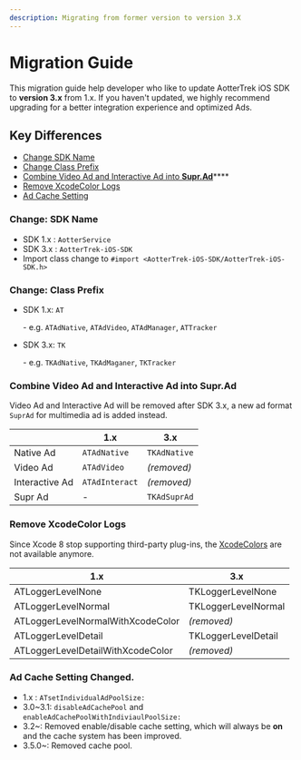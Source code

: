 ```yaml
---
description: Migrating from former version to version 3.X
---
```


# Migration Guide

This migration guide help developer who like to update AotterTrek iOS SDK to **version 3.x** from 1.x. If you haven't updated, we highly recommend upgrading for a better integration experience and optimized Ads.

## Key Differences

* [Change SDK Name](aottertrek-3.x-migration-guide.md#\_1-sdk-name-changed)
* [Change Class Prefix ](aottertrek-3.x-migration-guide.md#\_2-class-prefix-changed)
* [Combine Video Ad and Interactive Ad into **Supr.Ad**](aottertrek-3.x-migration-guide.md#combine-video-ad-and-interactive-ad-into-supr-ad)****
* [Remove XcodeColor Logs](aottertrek-3.x-migration-guide.md#\_4-xcodecolor-logs-removed)
* [Ad Cache Setting](aottertrek-3.x-migration-guide.md#\_5-ad-cache-setting-changed)

### Change: SDK Name  <a href="#_1-sdk-name-changed" id="_1-sdk-name-changed"></a>

* SDK 1.x : `AotterService`
* SDK 3.x : `AotterTrek-iOS-SDK`
* Import class change to `#import <AotterTrek-iOS-SDK/AotterTrek-iOS-SDK.h>`

### Change: Class Prefix  <a href="#_2-class-prefix-changed" id="_2-class-prefix-changed"></a>

*   SDK 1.x: `AT`

    \- e.g. `ATAdNative`, `ATAdVideo`, `ATAdManager`, `ATTracker`
*   SDK 3.x: `TK`

    \- e.g. `TKAdNative`, `TKAdMaganer`, `TKTracker`

### Combine Video Ad and Interactive Ad into **Supr.Ad**

Video Ad and Interactive Ad will be removed after SDK 3.x, a new ad format `SuprAd` for multimedia ad is added instead.

|                | 1.x            | 3.x          |
| -------------- | -------------- | ------------ |
| Native Ad      | `ATAdNative`   | `TKAdNative` |
| Video Ad       | `ATAdVideo`    | _(removed)_  |
| Interactive Ad | `ATAdInteract` | _(removed)_  |
| Supr Ad        | -              | `TKAdSuprAd` |

### Remove XcodeColor Logs <a href="#_4-xcodecolor-logs-removed" id="_4-xcodecolor-logs-removed"></a>

Since Xcode 8 stop supporting third-party plug-ins, the [XcodeColors](https://github.com/robbiehanson/XcodeColors) are not available anymore.

| 1.x                               | 3.x                 |
| --------------------------------- | ------------------- |
| ATLoggerLevelNone                 | TKLoggerLevelNone   |
| ATLoggerLevelNormal               | TKLoggerLevelNormal |
| ATLoggerLevelNormalWithXcodeColor | _(removed)_         |
| ATLoggerLevelDetail               | TKLoggerLevelDetail |
| ATLoggerLevelDetailWithXcodeColor | _(removed)_         |

### Ad Cache Setting Changed. <a href="#_5-ad-cache-setting-changed" id="_5-ad-cache-setting-changed"></a>

* 1.x : `ATsetIndividualAdPoolSize:`
* 3.0\~3.1: `disableAdCachePool` and `enableAdCachePoolWithIndiviaulPoolSize:`
* 3.2\~: Removed enable/disable cache setting, which will always be **on** and the cache system has been improved.
* 3.5.0\~: Removed cache pool.
